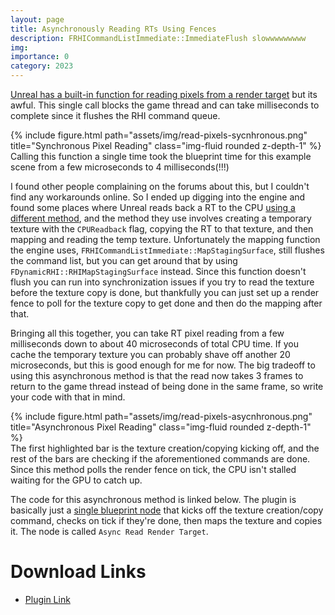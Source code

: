 ```yaml
---
layout: page
title: Asynchronously Reading RTs Using Fences
description: FRHICommandListImmediate::ImmediateFlush slowwwwwwwww
img:
importance: 0
category: 2023
---
```


[Unreal has a built-in function for reading pixels from a render target](https://github.com/EpicGames/UnrealEngine/blob/5ccd1d8b91c944d275d04395a037636837de2c56/Engine/Source/Runtime/Engine/Private/UnrealClient.cpp#L61) but its awful. This single call blocks the game thread and can take milliseconds to complete since it flushes the RHI command queue.

<div class="row justify-content-sm-center">
    <div class="col-sm mt-3 mt-md-0">
        {% include figure.html path="assets/img/read-pixels-sycnhronous.png" title="Synchronous Pixel Reading" class="img-fluid rounded z-depth-1" %}
    </div>
</div>
<div class="caption">
    Calling this function a single time took the blueprint time for this example scene from a few microseconds to 4 milliseconds(!!!)
</div>

I found other people complaining on the forums about this, but I couldn't find any workarounds online. So I ended up digging into the engine and found some places where Unreal reads back a RT to the CPU [using a different method](https://github.com/EpicGames/UnrealEngine/blob/5ccd1d8b91c944d275d04395a037636837de2c56/Engine/Plugins/Experimental/GPULightmass/Source/GPULightmass/Private/Scene/Scene.cpp#L1733), and the method they use involves creating a temporary texture with the `CPUReadback` flag, copying the RT to that texture, and then mapping and reading the temp texture. Unfortunately the mapping function the engine uses, `FRHICommandListImmediate::MapStagingSurface`, still flushes the command list, but you can get around that by using `FDynamicRHI::RHIMapStagingSurface` instead. Since this function doesn't flush you can run into synchronization issues if you try to read the texture before the texture copy is done, but thankfully you can just set up a render fence to poll for the texture copy to get done and then do the mapping after that.

Bringing all this together, you can take RT pixel reading from a few milliseconds down to about 40 microseconds of total CPU time. If you cache the temporary texture you can probably shave off another 20 microseconds, but this is good enough for me for now. The big tradeoff to using this asynchronous method is that the read now takes 3 frames to return to the game thread instead of being done in the same frame, so write your code with that in mind.

<div class="row justify-content-sm-center">
    <div class="col-sm mt-3 mt-md-0">
        {% include figure.html path="assets/img/read-pixels-asycnhronous.png" title="Asynchronous Pixel Reading" class="img-fluid rounded z-depth-1" %}
    </div>
</div>
<div class="caption">
    The first highlighted bar is the texture creation/copying kicking off, and the rest of the bars are checking if the aforementioned commands are done. Since this method polls the render fence on tick, the CPU isn't stalled waiting for the GPU to catch up.
</div>

The code for this asynchronous method is linked below. The plugin is basically just a [single blueprint node](https://github.com/nicholas477/AsyncReadRT/blob/main/Source/AsyncReadRT/Private/AsyncReadRTAction.cpp) that kicks off the texture creation/copy command, checks on tick if they're done, then maps the texture and copies it. The node is called `Async Read Render Target`.

# Download Links

- [Plugin Link](https://github.com/nicholas477/AsyncReadRT/)

